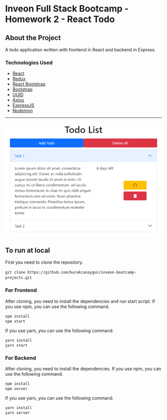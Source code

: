 # Inveon Full Stack Bootcamp - Homework 2 - React Todo

## About the Project

A todo application written with frontend in React and backend in Express.

### Technologies Used

* [React](https://reactjs.org/)
* [Redux](https://redux.js.org/)
* [React Bootstrap](https://react-bootstrap.github.io/)
* [Bootstrap](https://getbootstrap.com/)
* [UUID](https://www.npmjs.com/package/uuid)
* [Axios](https://www.npmjs.com/package/axios)
* [ExpressJS](http://expressjs.com/)
* [Nodemon](https://www.npmjs.com/package/nodemon)

<hr>

![screenshot](img/1.png)

## To run at local

First you need to clone the repository.

``` git clone https://github.com/burakcanaygun/inveon-bootcamp-projects.git ```

### For Frontend

After cloning, you need to install the dependencies and run start script. If you use npm, you can use the
following command.

```
npm install
npm start
```

If you use yarn, you can use the following command.

```
yarn install
yarn start
```

### For Backend

After cloning, you need to install the dependencies. If you use npm, you can use the following command.

```
npm install
npm server
```

If you use yarn, you can use the following command.

```
yarn install
yarn server
```

